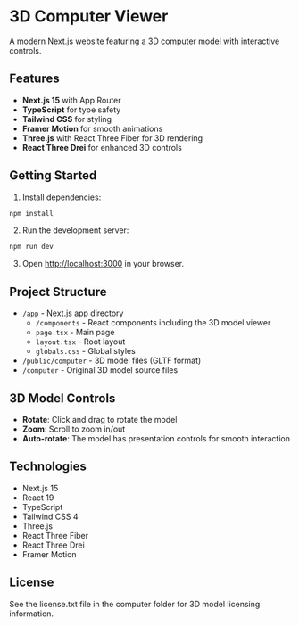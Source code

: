 # 3D Computer Viewer

A modern Next.js website featuring a 3D computer model with interactive controls.

## Features

- **Next.js 15** with App Router
- **TypeScript** for type safety
- **Tailwind CSS** for styling
- **Framer Motion** for smooth animations
- **Three.js** with React Three Fiber for 3D rendering
- **React Three Drei** for enhanced 3D controls

## Getting Started

1. Install dependencies:
```bash
npm install
```

2. Run the development server:
```bash
npm run dev
```

3. Open [http://localhost:3000](http://localhost:3000) in your browser.

## Project Structure

- `/app` - Next.js app directory
  - `/components` - React components including the 3D model viewer
  - `page.tsx` - Main page
  - `layout.tsx` - Root layout
  - `globals.css` - Global styles
- `/public/computer` - 3D model files (GLTF format)
- `/computer` - Original 3D model source files

## 3D Model Controls

- **Rotate**: Click and drag to rotate the model
- **Zoom**: Scroll to zoom in/out
- **Auto-rotate**: The model has presentation controls for smooth interaction

## Technologies

- Next.js 15
- React 19
- TypeScript
- Tailwind CSS 4
- Three.js
- React Three Fiber
- React Three Drei
- Framer Motion

## License

See the license.txt file in the computer folder for 3D model licensing information.


